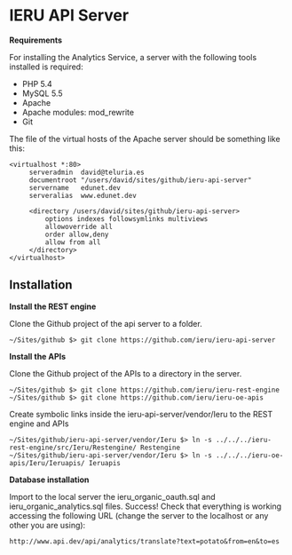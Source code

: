 IERU API Server
===============

**Requirements**

For installing the Analytics Service, a server with the following tools installed is required:
* PHP 5.4
* MySQL 5.5
* Apache
* Apache modules: mod_rewrite
* Git

The file of the virtual hosts of the Apache server should be something like this: 
```
<virtualhost *:80>
     serveradmin  david@teluria.es
     documentroot "/users/david/sites/github/ieru-api-server"
     servername   edunet.dev
     serveralias  www.edunet.dev

     <directory /users/david/sites/github/ieru-api-server>
         options indexes followsymlinks multiviews
         allowoverride all
         order allow,deny
         allow from all
     </directory>
</virtualhost>
```

Installation
------------
**Install the REST engine**

Clone the Github project of the api server to a folder.
```
~/Sites/github $> git clone https://github.com/ieru/ieru-api-server
```
**Install the APIs**

Clone the Github project of the APIs to a directory in the server.
```
~/Sites/github $> git clone https://github.com/ieru/ieru-rest-engine
~/Sites/github $> git clone https://github.com/ieru/ieru-oe-apis
```
Create symbolic links inside the ieru-api-server/vendor/Ieru to the REST engine and APIs
```
~/Sites/github/ieru-api-server/vendor/Ieru $> ln -s ../../../ieru-rest-engine/src/Ieru/Restengine/ Restengine
~/Sites/github/ieru-api-server/vendor/Ieru $> ln -s ../../../ieru-oe-apis/Ieru/Ieruapis/ Ieruapis
```
**Database installation**

Import to the local server the ieru_organic_oauth.sql and ieru_organic_analytics.sql files.
Success!
Check that everything is working accessing the following URL (change the server to the localhost or any other you are using):
```
http://www.api.dev/api/analytics/translate?text=potato&from=en&to=es
```
